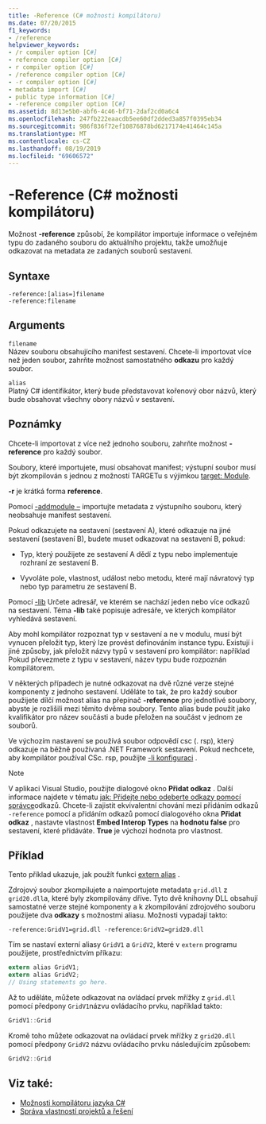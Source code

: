 ```yaml
---
title: -Reference (C# možnosti kompilátoru)
ms.date: 07/20/2015
f1_keywords:
- /reference
helpviewer_keywords:
- /r compiler option [C#]
- reference compiler option [C#]
- r compiler option [C#]
- /reference compiler option [C#]
- -r compiler option [C#]
- metadata import [C#]
- public type information [C#]
- -reference compiler option [C#]
ms.assetid: 8d13e5b0-abf6-4c46-bf71-2daf2cd0a6c4
ms.openlocfilehash: 247fb222eaacdb5ee60df2dded3a857f0395eb34
ms.sourcegitcommit: 986f836f72ef10876878bd6217174e41464c145a
ms.translationtype: MT
ms.contentlocale: cs-CZ
ms.lasthandoff: 08/19/2019
ms.locfileid: "69606572"
---
```

# <a name="-reference-c-compiler-options"></a>-Reference (C# možnosti kompilátoru)
Možnost **-reference** způsobí, že kompilátor importuje informace [](../keywords/public.md) o veřejném typu do zadaného souboru do aktuálního projektu, takže umožňuje odkazovat na metadata ze zadaných souborů sestavení.  
  
## <a name="syntax"></a>Syntaxe  
  
```console  
-reference:[alias=]filename  
-reference:filename  
```  
  
## <a name="arguments"></a>Arguments  
 `filename`  
 Název souboru obsahujícího manifest sestavení. Chcete-li importovat více než jeden soubor, zahrňte možnost samostatného **odkazu** pro každý soubor.  
  
 `alias`  
 Platný C# identifikátor, který bude představovat kořenový obor názvů, který bude obsahovat všechny obory názvů v sestavení.  
  
## <a name="remarks"></a>Poznámky  
 Chcete-li importovat z více než jednoho souboru, zahrňte možnost **-reference** pro každý soubor.  
  
 Soubory, které importujete, musí obsahovat manifest; výstupní soubor musí být zkompilován s jednou z možností TARGETu [](./target-compiler-option.md) s výjimkou [target: Module](./target-module-compiler-option.md).  
  
 **-r** je krátká forma **reference**.  
  
 Pomocí [-addmodule –](./addmodule-compiler-option.md) importujte metadata z výstupního souboru, který neobsahuje manifest sestavení.  
  
 Pokud odkazujete na sestavení (sestavení A), které odkazuje na jiné sestavení (sestavení B), budete muset odkazovat na sestavení B, pokud:  
  
- Typ, který použijete ze sestavení A dědí z typu nebo implementuje rozhraní ze sestavení B.  
  
- Vyvoláte pole, vlastnost, událost nebo metodu, které mají návratový typ nebo typ parametru ze sestavení B.  
  
 Pomocí [-lib](./lib-compiler-option.md) Určete adresář, ve kterém se nachází jeden nebo více odkazů na sestavení. Téma **-lib** také popisuje adresáře, ve kterých kompilátor vyhledává sestavení.  
  
 Aby mohl kompilátor rozpoznat typ v sestavení a ne v modulu, musí být vynucen přeložit typ, který lze provést definováním instance typu. Existují i jiné způsoby, jak přeložit názvy typů v sestavení pro kompilátor: například Pokud převezmete z typu v sestavení, název typu bude rozpoznán kompilátorem.  
  
 V některých případech je nutné odkazovat na dvě různé verze stejné komponenty z jednoho sestavení. Uděláte to tak, že pro každý soubor použijete dílčí možnost alias na přepínač **-reference** pro jednotlivé soubory, abyste je rozlišili mezi těmito dvěma soubory. Tento alias bude použit jako kvalifikátor pro název součásti a bude přeložen na součást v jednom ze souborů.  
  
 Ve výchozím nastavení se používá soubor odpovědí csc (. rsp), který odkazuje na běžně používaná .NET Framework sestavení. Pokud nechcete, aby kompilátor používal CSc. rsp, použijte [-li konfiguraci](./noconfig-compiler-option.md) .  
  
> [!NOTE]
> V aplikaci Visual Studio, použijte dialogové okno **Přidat odkaz** . Další informace najdete v tématu [jak: Přidejte nebo odeberte odkazy pomocí správce](/visualstudio/ide/how-to-add-or-remove-references-by-using-the-reference-manager)odkazů. Chcete-li zajistit ekvivalentní chování mezi přidáním odkazů `-reference` pomocí a přidáním odkazů pomocí dialogového okna **Přidat odkaz** , nastavte vlastnost **Embed Interop Types** na **hodnotu false** pro sestavení, které přidáváte. **True** je výchozí hodnota pro vlastnost.  
  
## <a name="example"></a>Příklad  
 Tento příklad ukazuje, jak použít funkci [extern alias](../keywords/extern-alias.md) .  
  
 Zdrojový soubor zkompilujete a naimportujete metadata `grid.dll` z `grid20.dll`a, které byly zkompilovány dříve. Tyto dvě knihovny DLL obsahují samostatné verze stejné komponenty a k zkompilování zdrojového souboru použijete dva **odkazy** s možnostmi aliasu. Možnosti vypadají takto:  

```console
-reference:GridV1=grid.dll -reference:GridV2=grid20.dll  
```
  
 Tím se nastaví externí aliasy `GridV1` a `GridV2`, které v `extern` programu použijete, prostřednictvím příkazu:  
  
```csharp  
extern alias GridV1;  
extern alias GridV2;  
// Using statements go here.  
```  
  
 Až to uděláte, můžete odkazovat na ovládací prvek mřížky z `grid.dll` pomocí předpony `GridV1`názvu ovládacího prvku, například takto:  
  
```csharp  
GridV1::Grid  
```  
  
 Kromě toho můžete odkazovat na ovládací prvek mřížky z `grid20.dll` pomocí předpony `GridV2` názvu ovládacího prvku následujícím způsobem:  
  
```csharp  
GridV2::Grid   
```  
  
## <a name="see-also"></a>Viz také:

- [Možnosti kompilátoru jazyka C#](./index.md)
- [Správa vlastností projektů a řešení](/visualstudio/ide/managing-project-and-solution-properties)

